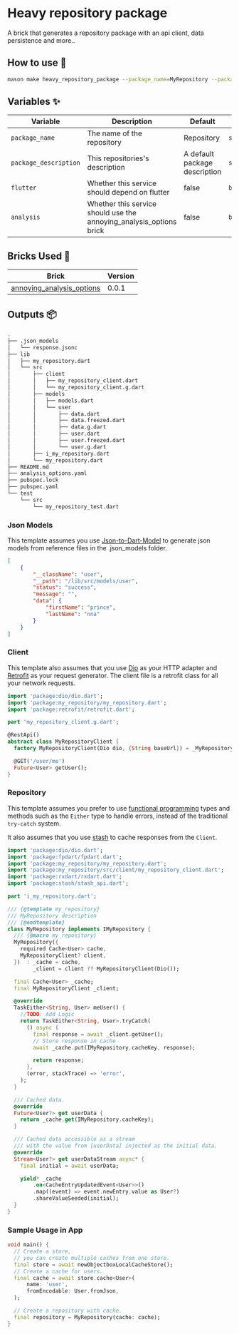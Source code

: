# Heavy repository package

A brick that generates a repository package with an api client, data persistence and more..



## How to use 🚀

```sh
mason make heavy_repository_package --package_name=MyRepository --package_description=Description --flutter=true --analysis=true
```



## Variables ✨

| Variable              | Description                                                  | Default                       | Type      |
| --------------------- | ------------------------------------------------------------ | ----------------------------- | --------- |
| `package_name`        | The name of the repository                                   | Repository                    | `string`  |
| `package_description` | This repositories's description                              | A default package description | `string`  |
| `flutter`             | Whether this service should depend on flutter                | false                         | `boolean` |
| `analysis`            | Whether this service should use the annoying_analysis_options brick | false                         | `boolean` |



## Bricks Used 🧱

| Brick                                                        | Version |
| ------------------------------------------------------------ | ------- |
| [annoying_analysis_options](https://brickhub.dev/bricks/annoying_analysis_options/0.0.1) | 0.0.1   |



## Outputs 📦

```sh
.
├── .json_models
│   └── response.jsonc
├── lib
│   ├── my_repository.dart
│   └── src
│       ├── client
│       │   ├── my_repository_client.dart
│       │   └── my_repository_client.g.dart
│       ├── models
│       │   ├── models.dart
│       │   └── user
│       │       ├── data.dart
│       │       ├── data.freezed.dart
│       │       ├── data.g.dart
│       │       ├── user.dart
│       │       ├── user.freezed.dart
│       │       └── user.g.dart
│       ├── i_my_repository.dart
│       └── my_repository.dart
├── README.md
├── analysis_options.yaml
├── pubspec.lock
├── pubspec.yaml
└── test
    └── src
        └── my_repository_test.dart
```



### Json Models

This template assumes you use [Json-to-Dart-Model](https://github.com/hiranthaR/Json-to-Dart-Model) to generate json models from reference files in the .json_models folder.

```json
[
    {
        "__className": "user",
        "__path": "/lib/src/models/user",
        "status": "success",
        "message": "",
        "data": {
            "firstName": "prince",
            "lastName": "nna"
        }
    }
]
```



### Client

This template also assumes that you use [Dio](https://pub.dev/packages/dio) as your HTTP adapter and [Retrofit](https://pub.dev/packages/retrofit) as your request generator. The client file is a retrofit class for all your network requests.

```dart
import 'package:dio/dio.dart';
import 'package:my_repository/my_repository.dart';
import 'package:retrofit/retrofit.dart';

part 'my_repository_client.g.dart';

@RestApi()
abstract class MyRepositoryClient {
  factory MyRepositoryClient(Dio dio, {String baseUrl}) = _MyRepositoryClient;

  @GET('/user/me')
  Future<User> getUser();
}
```



### Repository

This template assumes you prefer to use [functional programming](https://pub.dev/packages/fpdart) types and methods such as the `Either` type to handle errors, instead of the traditional `try-catch` system.

It also assumes that you use [stash](https://pub.dev/packages/stash) to cache responses from the `Client`.

```dart
import 'package:dio/dio.dart';
import 'package:fpdart/fpdart.dart';
import 'package:my_repository/my_repository.dart';
import 'package:my_repository/src/client/my_repository_client.dart';
import 'package:rxdart/rxdart.dart';
import 'package:stash/stash_api.dart';

part 'i_my_repository.dart';

/// {@template my_repository}
/// MyRepository description
/// {@endtemplate}
class MyRepository implements IMyRepository {
  /// {@macro my_repository}
  MyRepository({
    required Cache<User> cache,
    MyRepositoryClient? client,
  })  : _cache = cache,
        _client = client ?? MyRepositoryClient(Dio());

  final Cache<User> _cache;
  final MyRepositoryClient _client;

  @override
  TaskEither<String, User> meUser() {
    //TODO: Add Logic
    return TaskEither<String, User>.tryCatch(
      () async {
        final response = await _client.getUser();
        // Store response in cache
        await _cache.put(IMyRepository.cacheKey, response);

        return response;
      },
      (error, stackTrace) => 'error',
    );
  }

  /// Cached data.
  @override
  Future<User?> get userData {
    return _cache.get(IMyRepository.cacheKey);
  }

  /// Cached data accessible as a stream
  /// with the value from [userData] injected as the initial data.
  @override
  Stream<User?> get userDataStream async* {
    final initial = await userData;

    yield* _cache
        .on<CacheEntryUpdatedEvent<User>>()
        .map((event) => event.newEntry.value as User?)
        .shareValueSeeded(initial);
  }
}
```



### Sample Usage in App

```dart
void main() {
  // Create a store,
  // you can create multiple caches from one store.
  final store = await newObjectboxLocalCacheStore();
  // Create a cache for users.
  final cache = await store.cache<User>(
      name: 'user',
      fromEncodable: User.fromJson,
  );

  // Create a repository with cache.
  final repository = MyRepository(cache: cache);
}
```

